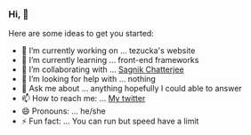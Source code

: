 ### Hi, 👋

Here are some ideas to get you started:

- 🔭 I’m currently working on ... tezucka's website
- 🌱 I’m currently learning ... front-end frameworks
- 👯 I’m collaborating with ... [Sagnik Chatterjee](https://github.com/sagnikchatterjee450)
- 🤔 I’m looking for help with ... nothing
- 💬 Ask me about ... anything hopefully I could able to answer
- 📫 How to reach me: ... [My twitter](https://twitter.com/Anish15491501)
- 😄 Pronouns: ... he/she
- ⚡ Fun fact: ... You can run but speed have a limit
